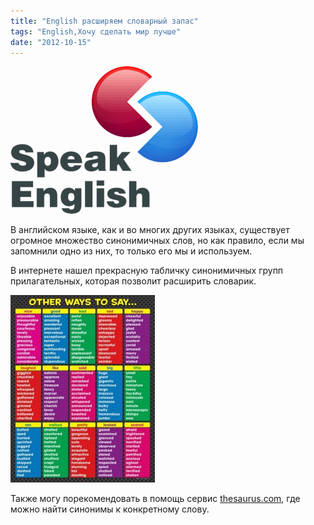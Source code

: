 ```yaml
---
title: "English расширяем словарный запас"
tags: "English,Хочу сделать мир лучше"
date: "2012-10-15"
---
```


![](images/english2-300x236.png "english")

В английском языке, как и во многих других языках, существует огромное множество синонимичных слов, но как правило, если мы запомнили одно из них, то только его мы и используем.

В интернете нашел прекрасную табличку синонимичных групп прилагательных, которая позволит расширить словарик.

[![](images/other_way_to_say1-231x300.jpg "other_way_to_say")](https://stepansuvorov.com/blog/wp-content/uploads/2012/10/other_way_to_say1.jpg)

Также могу порекомендовать в помощь сервис [thesaurus.com](https://thesaurus.com/), где можно найти синонимы к конкретному слову.
